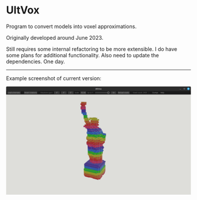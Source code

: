 # UltVox
Program to convert models into voxel approximations.

Originally developed around June 2023.

Still requires some internal refactoring to be more extensible. I do have some plans for additional functionality. Also need to update the dependencies. One day.

---

Example screenshot of current version:

![Screenshot of current version](screenshot.png?raw=true)
